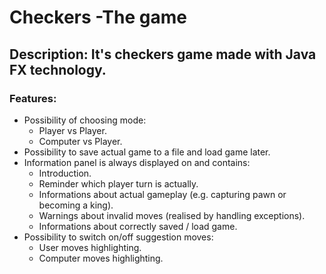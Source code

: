 # Checkers -The game

## Description: It's checkers game made with Java FX technology.

### Features:
- Possibility of choosing mode:
  - Player vs Player.
  - Computer vs Player.
- Possibility to save actual game to a file and load game later.
- Information panel is always displayed on and contains:
  - Introduction.
  - Reminder which player turn is actually.
  - Informations about actual gameplay (e.g. capturing pawn or becoming a king).
  - Warnings about invalid moves (realised by handling exceptions).
  - Informations about correctly saved / load game.
- Possibility to switch on/off suggestion moves:
  - User moves highlighting.
  - Computer moves highlighting.
  

